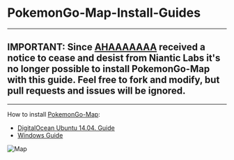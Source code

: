 # PokemonGo-Map-Install-Guides

---
## IMPORTANT: Since [AHAAAAAAA](https://github.com/AHAAAAAAA/) received a notice to cease and desist from Niantic Labs it's no longer possible to install PokemonGo-Map with this guide. Feel free to fork and modify, but pull requests and issues will be ignored.
---

How to install [PokemonGo-Map](https://github.com/AHAAAAAAA/PokemonGo-Map):

- [DigitalOcean Ubuntu 14.04. Guide](https://github.com/vintagesucks/PokemonGo-Map-Install-Guides/blob/master/DO-UBUNTU-14-04.md)
- [Windows Guide](https://github.com/vintagesucks/PokemonGo-Map-Install-Guides/blob/master/WINDOWS.md)

![Map](https://i.imgur.com/0pIj6r5.png)

